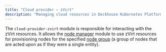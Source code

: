 ```yaml
---
title: "Cloud provider — zVirt"
description: "Managing cloud resources in Deckhouse Kubernetes Platform based on zVirt."
---
```


The `cloud-provider-zvirt` module is responsible for interacting with the zVirt resources. It allows the [node manager](../../modules/node-manager/) module to use zVirt resources for provisioning nodes for the specified [node group](../../modules/node-manager/cr.html#nodegroup) (a group of nodes that are acted upon as if they were a single entity).
